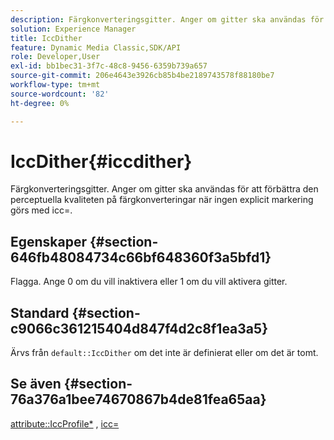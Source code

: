 ```yaml
---
description: Färgkonverteringsgitter. Anger om gitter ska användas för att förbättra den perceptuella kvaliteten på färgkonverteringar när ingen explicit markering görs med icc=.
solution: Experience Manager
title: IccDither
feature: Dynamic Media Classic,SDK/API
role: Developer,User
exl-id: bb1bec31-3f7c-48c8-9456-6359b739a657
source-git-commit: 206e4643e3926cb85b4be2189743578f88180be7
workflow-type: tm+mt
source-wordcount: '82'
ht-degree: 0%

---
```


# IccDither{#iccdither}

Färgkonverteringsgitter. Anger om gitter ska användas för att förbättra den perceptuella kvaliteten på färgkonverteringar när ingen explicit markering görs med icc=.

## Egenskaper {#section-646fb48084734c66bf648360f3a5bfd1}

Flagga. Ange 0 om du vill inaktivera eller 1 om du vill aktivera gitter.

## Standard {#section-c9066c361215404d847f4d2c8f1ea3a5}

Ärvs från `default::IccDither` om det inte är definierat eller om det är tomt.

## Se även {#section-76a376a1bee74670867b4de81fea65aa}

[attribute::IccProfile*](../../../../../ir-api/material-cat/image-rendering-api-ref/c-ir-material-catalog/c-ir-attributes-reference/r-ir-iccprofilecmyk.md#reference-55aead2d924847ffbd1be4c46add7127) ,  [icc=](../../../../../ir-api/http-protocol/image-rendering-api-ref/c-ir-http-protocol-ref/c-ir-http-protocol-command-reference/r-ir-icc.md#reference-86a2fff3cef24982ad2063d977a16e06)
